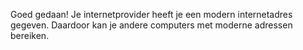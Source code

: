 Goed gedaan! Je internetprovider heeft je een modern internetadres gegeven. 
Daardoor kan je andere computers met moderne adressen bereiken.
